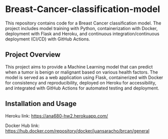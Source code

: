 # Breast-Cancer-classification-model

This repository contains code for a Breast Cancer classification model. The project includes model training with Python, containerization with Docker, deployment with Flask and Heroku, and continuous integration/continuous deployment (CI/CD) with GitHub Actions.

## Project Overview

This project aims to provide a Machine Learning model that can predict when a tumor is benign or malignant based on various health factors. The model is served as a web application using Flask, containerized with Docker for consistency and reproducibility, deployed on Heroku for accessibility, and integrated with GitHub Actions for automated testing and deployment.

## Installation and Usage

Heroku link: https://ana680-hw2.herokuapp.com/

Docker Hub link: https://hub.docker.com/repository/docker/juansaracho/brcan/general
